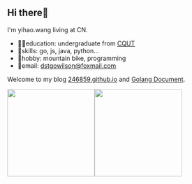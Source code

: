 ## Hi there👋
I'm yihao.wang living at CN.

* 👨‍🎓education: undergraduate from [CQUT](https://www.cqut.edu.cn/)
* 🚀skills: go, js, java, python...
* 🚴hobby: mountain bike, programming
* 📧email: dstgowilson@foxmail.com

Welcome to my blog [246859.github.io](https://246859.github.io/) and [Golang Document](https://golang.halfiisland.com/).

<div style="display: flex; flex-direction: flex-col">
  <img src="https://github-readme-stats.vercel.app/api?username=246859&show_icons=true&theme=onedark" style="height: 200px"/>
  <img src="https://github-readme-stats.vercel.app/api/top-langs/?username=246859&layout=compact" style="height: 200px"/>
</div>

